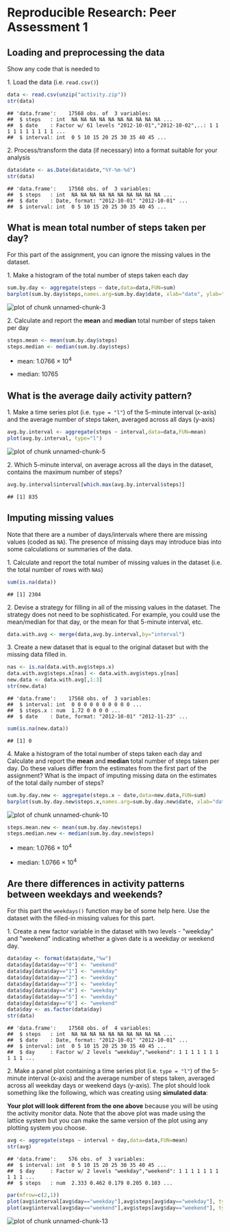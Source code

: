 # Reproducible Research: Peer Assessment 1


## Loading and preprocessing the data

Show any code that is needed to

1\. Load the data (i.e. `read.csv()`)


```r
data <- read.csv(unzip("activity.zip"))
str(data)
```

```
## 'data.frame':	17568 obs. of  3 variables:
##  $ steps   : int  NA NA NA NA NA NA NA NA NA NA ...
##  $ date    : Factor w/ 61 levels "2012-10-01","2012-10-02",..: 1 1 1 1 1 1 1 1 1 1 ...
##  $ interval: int  0 5 10 15 20 25 30 35 40 45 ...
```

2\. Process/transform the data (if necessary) into a format suitable for your analysis


```r
data$date <- as.Date(data$date,"%Y-%m-%d")
str(data)
```

```
## 'data.frame':	17568 obs. of  3 variables:
##  $ steps   : int  NA NA NA NA NA NA NA NA NA NA ...
##  $ date    : Date, format: "2012-10-01" "2012-10-01" ...
##  $ interval: int  0 5 10 15 20 25 30 35 40 45 ...
```

## What is mean total number of steps taken per day?

For this part of the assignment, you can ignore the missing values in the dataset.

1\. Make a histogram of the total number of steps taken each day


```r
sum.by.day <- aggregate(steps ~ date,data=data,FUN=sum)
barplot(sum.by.day$steps,names.arg=sum.by.day$date, xlab="date", ylab="total steps per day")
```

![plot of chunk unnamed-chunk-3](figure/unnamed-chunk-3.png) 

2\. Calculate and report the **mean** and **median** total number of steps taken per day


```r
steps.mean <- mean(sum.by.day$steps)
steps.median <- median(sum.by.day$steps)
```


* mean: 1.0766 &times; 10<sup>4</sup>

* median: 10765


## What is the average daily activity pattern?

1\. Make a time series plot (i.e. `type = "l"`) of the 5-minute interval (x-axis) and the average number of steps taken, averaged across all days (y-axis)


```r
avg.by.interval <- aggregate(steps ~ interval,data=data,FUN=mean)
plot(avg.by.interval, type="l")
```

![plot of chunk unnamed-chunk-5](figure/unnamed-chunk-5.png) 

2\. Which 5-minute interval, on average across all the days in the dataset, contains the maximum number of steps?


```r
avg.by.interval$interval[which.max(avg.by.interval$steps)]
```

```
## [1] 835
```

## Imputing missing values

Note that there are a number of days/intervals where there are missing values (coded as `NA`). The presence of missing days may introduce bias into some calculations or summaries of the data.

1\. Calculate and report the total number of missing values in the dataset (i.e. the total number of rows with `NA`s)


```r
sum(is.na(data))
```

```
## [1] 2304
```

2\. Devise a strategy for filling in all of the missing values in the dataset. The strategy does not need to be sophisticated. For example, you could use the mean/median for that day, or the mean for that 5-minute interval, etc.


```r
data.with.avg <- merge(data,avg.by.interval,by="interval")
```

3\. Create a new dataset that is equal to the original dataset but with the missing data filled in.


```r
nas <- is.na(data.with.avg$steps.x)
data.with.avg$steps.x[nas] <- data.with.avg$steps.y[nas]
new.data <- data.with.avg[,1:3]
str(new.data)
```

```
## 'data.frame':	17568 obs. of  3 variables:
##  $ interval: int  0 0 0 0 0 0 0 0 0 0 ...
##  $ steps.x : num  1.72 0 0 0 0 ...
##  $ date    : Date, format: "2012-10-01" "2012-11-23" ...
```

```r
sum(is.na(new.data))
```

```
## [1] 0
```

4\. Make a histogram of the total number of steps taken each day and Calculate and report the **mean** and **median** total number of steps taken per day. Do these values differ from the estimates from the first part of the assignment? What is the impact of imputing missing data on the estimates of the total daily number of steps?


```r
sum.by.day.new <- aggregate(steps.x ~ date,data=new.data,FUN=sum)
barplot(sum.by.day.new$steps.x,names.arg=sum.by.day.new$date, xlab="date", ylab="total steps per day")
```

![plot of chunk unnamed-chunk-10](figure/unnamed-chunk-10.png) 


```r
steps.mean.new <- mean(sum.by.day.new$steps)
steps.median.new <- median(sum.by.day.new$steps)
```


* mean: 1.0766 &times; 10<sup>4</sup>

* median: 1.0766 &times; 10<sup>4</sup>

## Are there differences in activity patterns between weekdays and weekends?

For this part the `weekdays()` function may be of some help here. Use the dataset with the filled-in missing values for this part.

1\. Create a new factor variable in the dataset with two levels - "weekday" and "weekend" indicating whether a given date is a weekday or weekend day.


```r
data$day <- format(data$date,"%w")
data$day[data$day=="0"] <- "weekend"
data$day[data$day=="1"] <- "weekday"
data$day[data$day=="2"] <- "weekday"
data$day[data$day=="3"] <- "weekday"
data$day[data$day=="4"] <- "weekday"
data$day[data$day=="5"] <- "weekday"
data$day[data$day=="6"] <- "weekend"
data$day <- as.factor(data$day)
str(data)
```

```
## 'data.frame':	17568 obs. of  4 variables:
##  $ steps   : int  NA NA NA NA NA NA NA NA NA NA ...
##  $ date    : Date, format: "2012-10-01" "2012-10-01" ...
##  $ interval: int  0 5 10 15 20 25 30 35 40 45 ...
##  $ day     : Factor w/ 2 levels "weekday","weekend": 1 1 1 1 1 1 1 1 1 1 ...
```

2\. Make a panel plot containing a time series plot (i.e. `type = "l"`) of the 5-minute interval (x-axis) and the average number of steps taken, averaged across all weekday days or weekend days (y-axis). The plot should look something like the following, which was creating using **simulated data**:

**Your plot will look different from the one above** because you will be using the activity monitor data. Note that the above plot was made using the lattice system but you can make the same version of the plot using any plotting system you choose.


```r
avg <- aggregate(steps ~ interval + day,data=data,FUN=mean)
str(avg)
```

```
## 'data.frame':	576 obs. of  3 variables:
##  $ interval: int  0 5 10 15 20 25 30 35 40 45 ...
##  $ day     : Factor w/ 2 levels "weekday","weekend": 1 1 1 1 1 1 1 1 1 1 ...
##  $ steps   : num  2.333 0.462 0.179 0.205 0.103 ...
```

```r
par(mfrow=c(2,1))
plot(avg$interval[avg$day=="weekday"],avg$steps[avg$day=="weekday"], type="l",xlab="interval weekdays",ylab="mean steps")
plot(avg$interval[avg$day=="weekend"],avg$steps[avg$day=="weekend"], type="l",xlab="interval weekends",ylab="mean steps")
```

![plot of chunk unnamed-chunk-13](figure/unnamed-chunk-13.png) 

